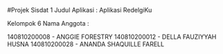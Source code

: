 #Projek Sisdat 1
Judul Aplikasi : Aplikasi RedelgiKu

Kelompok 6
Nama Anggota :

140810200008 - ANGGIE FORESTRY
140810200012 - DELLA FAUZIYYAH HUSNA
140810200028 - ANANDA SHAQUILLE FARELL
